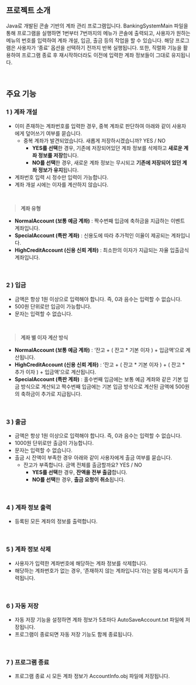 
## 프로젝트 소개

Java로 개발된 콘솔 기반의 계좌 관리 프로그램입니다. BankingSystemMain 파일을 통해 프로그램을 실행하면 1번부터 7번까지의 메뉴가 콘솔에 출력되고, 사용자가 원하는 메뉴의 번호를 입력하여 계좌 개설, 입금, 출금 등의 작업을 할 수 있습니다. 해당 프로그램은 사용자가 ‘종료’ 옵션을 선택하기 전까지 반복 실행됩니다. 또한, 직렬화 기능을 활용하여 프로그램 종료 후 재시작하더라도 이전에 입력한 계좌 정보들이 그대로 유지됩니다.

<br/>

## 주요 기능

### 1 ) 계좌 개설

<ul>
  <li>
    이미 존재하는 계좌번호를 입력한 경우, 중복 계좌로 판단하여 아래와 같이 사용자에게 덮어쓰기 여부를 묻습니다.
    <ul>
      <li>중복 계좌가 발견되었습니다. 새롭게 저장하시겠습니까? YES / NO
        <ul>
          <li><b>YES를 선택</b>한 경우, 기존에 저장되어있던 계좌 정보를 삭제하고 <b>새로운 계좌 정보를 저장</b>합니다.</li>
          <li><b>NO를 선택</b>한 경우, 새로운 계좌 정보는 무시되고 <b>기존에 저장되어 있던 계좌 정보가 유지</b>됩니다.</li>
        </ul>
      </li>
    </ul>
  </li>
  <li>계좌번호 입력 시 정수만 입력이 가능합니다.</li>
  <li>계좌 개설 시에는 이자를 계산하지 않습니다.</li>
</ul>

<br/>

> <b>계좌 유형</b>

<ul>
  <li><b>NormalAccount (보통 예금 계좌)</b> : 짝수번째 입금에 축하금을 지급하는 이벤트 계좌입니다.</li>
  <li><b>SpecialAccount (특판 계좌)</b> : 신용도에 따라 추가적인 이율이 제공되는 계좌입니다.</li>
  <li><b>HighCreditAccount (신용 신뢰 계좌)</b> : 최소한의 이자가 지급되는 자율 입출금식 계좌입니다.</li>
</ul>

<br/>

### 2 ) 입금

<ul>
  <li>금액은 항상 1원 이상으로 입력해야 합니다. 즉, 0과 음수는 입력할 수 없습니다.</li>
  <li>500원 단위로만 입금이 가능합니다.</li>
  <li>문자는 입력할 수 없습니다.</li>
</ul>

<br/>

> <b>계좌 별 이자 계산 방식</b>

<ul>
  <li><b>NormalAccount (보통 예금 계좌)</b> : ‘잔고 + ( 잔고 * 기본 이자 ) + 입금액’으로 계산됩니다.</li>
  <li><b>HighCreditAccount (신용 신뢰 계좌)</b> : ‘잔고 + ( 잔고 * 기본 이자 ) + ( 잔고 * 추가 이자 ) + 입금액’으로 계산됩니다.</li>
  <li><b>SpecialAccount (특판 계좌)</b> : 홀수번째 입금에는 보통 예금 계좌와 같은 기본 입금 방식으로 계산되고 짝수번째 입금에는 기본 입금 방식으로 계산된 금액에 500원의 축하금이 추가로 지급됩니다.</li>
</ul>

<br/>

### 3 ) 출금

<ul>
  <li>금액은 항상 1원 이상으로 입력해야 합니다. 즉, 0과 음수는 입력할 수 없습니다.</li>
  <li>1000원 단위로만 출금이 가능합니다.</li>
  <li>문자는 입력할 수 없습니다.</li>
  <li>
    출금 시 잔액이 부족한 경우 아래와 같이 사용자에게 출금 여부를 묻습니다.
    <ul>
      <li>
        잔고가 부족합니다. 금액 전체를 출금할까요? YES / NO
        <ul>
          <li><b>YES를 선택</b>한 경우, <b>잔액을 전부 출금</b>합니다.</li>
          <li><b>NO를 선택</b>한 경우, <b>출금 요청이 취소</b>됩니다.</li>
        </ul>
      </li>
    </ul>
  </li>
</ul>

<br/>

### 4 ) 계좌 정보 출력

<ul>
  <li>등록된 모든 계좌의 정보를 출력합니다.</li>
</ul>

<br/>

### 5 ) 계좌 정보 삭제

<ul>
  <li>사용자가 입력한 계좌번호에 해당하는 계좌 정보를 삭제합니다.</li>
  <li>해당하는 계좌번호가 없는 경우, ‘존재하지 않는 계좌입니다.’라는 알림 메시지가 출력됩니다.</li>
</ul>

<br/>

### 6 ) 자동 저장

<ul>
  <li>자동 저장 기능을 설정하면 계좌 정보가 5초마다 AutoSaveAccount.txt 파일에 저장됩니다.</li>
  <li>프로그램이 종료되면 자동 저장 기능도 함께 종료됩니다.</li>
</ul>

<br/>

### 7 ) 프로그램 종료

<ul>
  <li>프로그램 종료 시 모든 계좌 정보가 AccountInfo.obj 파일에 저장됩니다.</li>
</ul>
